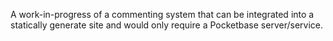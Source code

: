 A work-in-progress of a commenting system that can be integrated into a statically generate site and would only require a Pocketbase server/service.